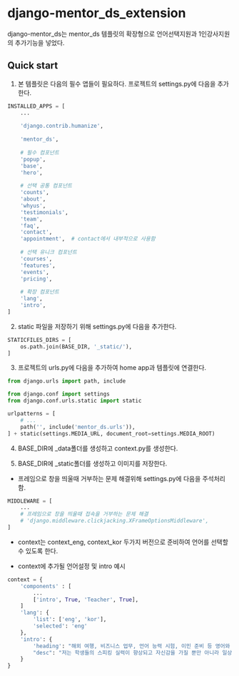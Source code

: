 django-mentor_ds_extension
==========

django-mentor_ds는 mentor_ds 템플릿의 확장형으로 언어선택지원과 1인강사지원의 추가기능을 넣었다.

Quick start
------------

1. 본 템플릿은 다음의 필수 앱들이 필요하다. 프로젝트의 settings.py에 다음을 추가한다.
```python
INSTALLED_APPS = [
    ...
    
    'django.contrib.humanize',
    
    'mentor_ds',
    
    # 필수 컴포넌트
    'popup',
    'base',
    'hero',
    
    # 선택 공통 컴포넌트
    'counts',
    'about',
    'whyus',
    'testimonials',
    'team',
    'faq',
    'contact',
    'appointment',  # contact에서 내부적으로 사용함
    
    # 선택 유니크 컴포넌트
    'courses',
    'features',
    'events',
    'pricing',
    
    # 확장 컴포넌트
    'lang',
    'intro',
]
```

2. static 파일을 저장하기 위해 settings.py에 다음을 추가한다.
```python
STATICFILES_DIRS = [
    os.path.join(BASE_DIR, '_static/'),
]
```

3. 프로젝트의 urls.py에 다음을 추가하여 home app과 템플릿에 연결한다.
```python
from django.urls import path, include

from django.conf import settings
from django.conf.urls.static import static

urlpatterns = [
    # ...
    path('', include('mentor_ds.urls')),
] + static(settings.MEDIA_URL, document_root=settings.MEDIA_ROOT)
```

4. BASE_DIR에 _data폴더를 생성하고 context.py를 생성한다.

5. BASE_DIR에 _static폴더를 생성하고 이미지를 저장한다.

* 프레임으로 창을 띄울때 거부하는 문제 해결위해 settings.py에 다음을 주석처리함.
```python
MIDDLEWARE = [
    ...
    # 프레임으로 창을 띄울때 접속을 거부하는 문제 해결
    # 'django.middleware.clickjacking.XFrameOptionsMiddleware',
]
```

* context는 context_eng, context_kor 두가지 버전으로 준비하여 언어를 선택할 수 있도록 한다.

* context에 추가될 언어설정 및 intro 예시
```python
context = {
    'components' : [
        ...
        ['intro', True, 'Teacher', True],
    ]
    'lang': {
        'list': ['eng', 'kor'],
        'selected': 'eng'
    },
    'intro': {
        'heading': "해외 여행, 비즈니스 업무, 언어 능력 시험, 이민 준비 등 영어와 관련된 목표가 있으신가요? 이러한 목표를 달성하기 위해, 영어로 생각하고 표현할 수 있는 능력을 지속적으로 향상시켜줄 코치가 필요합니다.",
        "desc": "저는 학생들의 스피킹 실력이 향상되고 자신감을 가질 뿐만 아니라 일상에서 영어를 사용하며 즐거워하는 것을 보면서 큰 보람을 느꼈습니다. 많은 분들이 이 즐거움을 저와 함께 느꼈으면 좋겠습니다. 언제든지 편하게 연락주세요!",
    }
}
```
